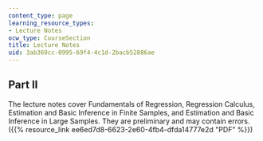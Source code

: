 ```yaml
---
content_type: page
learning_resource_types:
- Lecture Notes
ocw_type: CourseSection
title: Lecture Notes
uid: 3ab369cc-0995-69f4-4c1d-2bacb52886ae
---
```


Part II
-------

The lecture notes cover Fundamentals of Regression, Regression Calculus, Estimation and Basic Inference in Finite Samples, and Estimation and Basic Inference in Large Samples. They are preliminary and may contain errors. ({{% resource_link ee6ed7d8-6623-2e60-4fb4-dfda14777e2d "PDF" %}})